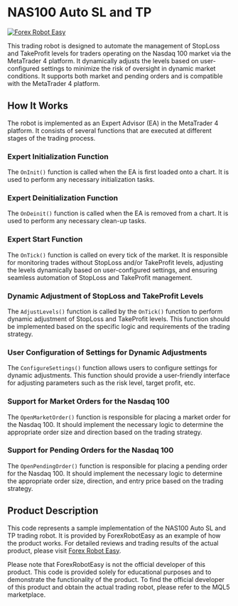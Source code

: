 # NAS100 Auto SL and TP

[![Forex Robot Easy](https://forexroboteasy.com)](https://forexroboteasy.com/forex-robot-review/nas100-auto-sl-tp-maker-review-seamless-forex-trading-on-mt4/)

This trading robot is designed to automate the management of StopLoss and TakeProfit levels for traders operating on the Nasdaq 100 market via the MetaTrader 4 platform. It dynamically adjusts the levels based on user-configured settings to minimize the risk of oversight in dynamic market conditions. It supports both market and pending orders and is compatible with the MetaTrader 4 platform.

## How It Works

The robot is implemented as an Expert Advisor (EA) in the MetaTrader 4 platform. It consists of several functions that are executed at different stages of the trading process.

### Expert Initialization Function

The `OnInit()` function is called when the EA is first loaded onto a chart. It is used to perform any necessary initialization tasks.

### Expert Deinitialization Function

The `OnDeinit()` function is called when the EA is removed from a chart. It is used to perform any necessary clean-up tasks.

### Expert Start Function

The `OnTick()` function is called on every tick of the market. It is responsible for monitoring trades without StopLoss and/or TakeProfit levels, adjusting the levels dynamically based on user-configured settings, and ensuring seamless automation of StopLoss and TakeProfit management.

### Dynamic Adjustment of StopLoss and TakeProfit Levels

The `AdjustLevels()` function is called by the `OnTick()` function to perform dynamic adjustment of StopLoss and TakeProfit levels. This function should be implemented based on the specific logic and requirements of the trading strategy.

### User Configuration of Settings for Dynamic Adjustments

The `ConfigureSettings()` function allows users to configure settings for dynamic adjustments. This function should provide a user-friendly interface for adjusting parameters such as the risk level, target profit, etc.

### Support for Market Orders for the Nasdaq 100

The `OpenMarketOrder()` function is responsible for placing a market order for the Nasdaq 100. It should implement the necessary logic to determine the appropriate order size and direction based on the trading strategy.

### Support for Pending Orders for the Nasdaq 100

The `OpenPendingOrder()` function is responsible for placing a pending order for the Nasdaq 100. It should implement the necessary logic to determine the appropriate order size, direction, and entry price based on the trading strategy.

## Product Description

This code represents a sample implementation of the NAS100 Auto SL and TP trading robot. It is provided by ForexRobotEasy as an example of how the product works. For detailed reviews and trading results of the actual product, please visit [Forex Robot Easy](https://forexroboteasy.com/forex-robot-review/nas100-auto-sl-tp-maker-review-seamless-forex-trading-on-mt4/).

Please note that ForexRobotEasy is not the official developer of this product. This code is provided solely for educational purposes and to demonstrate the functionality of the product. To find the official developer of this product and obtain the actual trading robot, please refer to the MQL5 marketplace.
